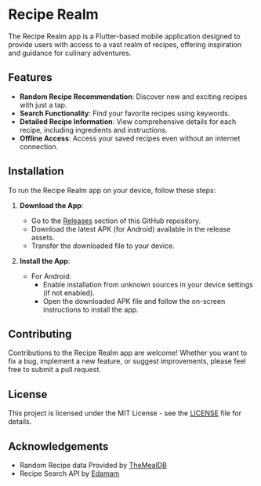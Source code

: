 # Recipe Realm

The Recipe Realm app is a Flutter-based mobile application designed to provide users with access to a vast realm of recipes, offering inspiration and guidance for culinary adventures.

## Features

- **Random Recipe Recommendation**: Discover new and exciting recipes with just a tap.
- **Search Functionality**: Find your favorite recipes using keywords.
- **Detailed Recipe Information**: View comprehensive details for each recipe, including ingredients and instructions.
- **Offline Access**: Access your saved recipes even without an internet connection.


## Installation

To run the Recipe Realm app on your device, follow these steps:

1. **Download the App**: 
   - Go to the [Releases](https://github.com/PRASSamin/PRAS-Recipe-Realm/releases) section of this GitHub repository.
   - Download the latest APK (for Android) available in the release assets.
   - Transfer the downloaded file to your device.

2. **Install the App**: 
   - For Android: 
     - Enable installation from unknown sources in your device settings (if not enabled).
     - Open the downloaded APK file and follow the on-screen instructions to install the app.

## Contributing

Contributions to the Recipe Realm app are welcome! Whether you want to fix a bug, implement a new feature, or suggest improvements, please feel free to submit a pull request.

## License

This project is licensed under the MIT License - see the [LICENSE](LICENSE) file for details.

## Acknowledgements

- Random Recipe data Provided by [TheMealDB](https://www.themealdb.com/)
- Recipe Search API by [Edamam](https://www.edamam.com/)
